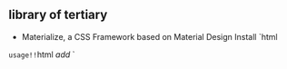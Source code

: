 ## library of tertiary
* Materialize, a CSS Framework based on Material Design
Install
`html
  <link
    rel="stylesheet"
    href="https://fonts.googleapis.com/icon?family=Material+Icons"
  />
`
usage!!
`html
  <gasco-button>
    <i class="material-icons" slot="start">add</i>
    <!-- Here your text -->
  </gasco-button>
`